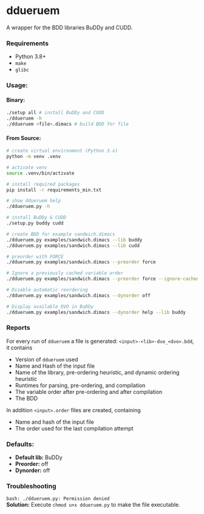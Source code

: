 # ddueruem
A wrapper for the BDD libraries BuDDy and CUDD.

### Requirements
* Python 3.8+
* `make`
* `glibc`

### Usage:
#### Binary:
```bash
./setup all # install BuDDy and CUDD
./ddueruem -h
./ddueruem <file>.dimacs # build BDD for file 
```
#### From Source:
```bash
# create virtual environment (Python 3.x)
python -m venv .venv

# activate venv
source .venv/bin/activate

# install required packages
pip install -r requirements_min.txt

# show ddueruem help
./ddueruem.py -h

# install BuDDy & CUDD
./setup.py buddy cudd

# create BDD for example sandwich.dimacs
./ddueruem.py examples/sandwich.dimacs --lib buddy 
./ddueruem.py examples/sandwich.dimacs --lib cudd

# preorder with FORCE
./ddueruem.py examples/sandwich.dimacs --preorder force

# Ignore a previously cached variable order
./ddueruem.py examples/sandwich.dimacs --preorder force --ignore-cached-order

# Disable automatic reordering
./ddueruem.py examples/sandwich.dimacs --dynorder off

# Display available DVO in BuDDy
./ddueruem.py examples/sandwich.dimacs --dynorder help --lib buddy
```
### Reports
For every run of `ddueruem` a file is generated: `<input>-<lib>-dvo_<dvo>.bdd`, it contains
* Version of `ddueruem` used
* Name and Hash of the input file
* Name of the library, pre-ordering heuristic, and dynamic ordering heuristic
* Runtimes for parsing, pre-ordering, and compilation
* The variable order after pre-ordering and after compilation
* The BDD
 
In addition `<input>.order` files are created, containing
* Name and hash of the input file
* The order used for the last compilation attempt

### Defaults:
* **Default lib:** BuDDy
* **Preorder:** off
* **Dynorder:** off

### Troubleshooting
`bash: ./ddueruem.py: Permission denied` <br>
**Solution:** Execute `chmod u+x ddueruem.py` to make the file executable.
